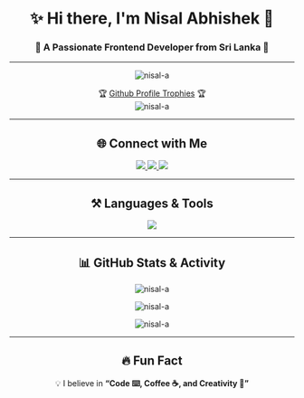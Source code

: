 <!-- Profile Header -->
<h1 align="center">✨ Hi there, I'm Nisal Abhishek 👋</h1>
<h3 align="center">🚀 A Passionate Frontend Developer from Sri Lanka 🌴</h3>

---

<!-- Profile Views & Trophies -->
<p align="center"> 
  <img src="https://komarev.com/ghpvc/?username=nisal-a&label=👀 Profile%20Views&color=0e75b6&style=flat" alt="nisal-a" /> 
</p>

<p align="center">
  🏆 <a href="https://github.com/ryo-ma/github-profile-trophy">Github Profile Trophies</a> 🏆<br/>
  <img src="https://github-profile-trophy.vercel.app/?username=nisal-a&theme=onedark&row=1&column=6" alt="nisal-a" />
</p>

---

<!-- Social Media -->
<h2 align="center">🌐 Connect with Me</h2>
<p align="center">
  <a href="https://fb.com/nisal abhishek" target="blank">
    <img src="https://img.shields.io/badge/Facebook-1877F2?style=for-the-badge&logo=facebook&logoColor=white"/>
  </a>
  <a href="https://instagram.com/nisal_abhishek" target="blank">
    <img src="https://img.shields.io/badge/Instagram-E4405F?style=for-the-badge&logo=instagram&logoColor=white"/>
  </a>
  <a href="https://twitter.com/" target="blank">
    <img src="https://img.shields.io/badge/Twitter-1DA1F2?style=for-the-badge&logo=twitter&logoColor=white"/>
  </a>
</p>

---

<!-- Languages and Tools -->
<h2 align="center">⚒️ Languages & Tools</h2>
<p align="center"> 
  <img src="https://skillicons.dev/icons?i=c,java,php,python,javascript,html,css,react,nodejs,django,mysql,photoshop" />
</p>

---

<!-- GitHub Stats -->
<h2 align="center">📊 GitHub Stats & Activity</h2>
<p align="center">
  <img src="https://github-readme-stats.vercel.app/api/top-langs?username=nisal-a&show_icons=true&locale=en&layout=compact&theme=radical" alt="nisal-a" />
</p>

<p align="center">
  <img src="https://github-readme-stats.vercel.app/api?username=nisal-a&show_icons=true&theme=radical" alt="nisal-a" />
</p>

<p align="center">
  <img src="https://github-readme-streak-stats.herokuapp.com/?user=nisal-a&theme=radical" alt="nisal-a" />
</p>

---

<h2 align="center">🔥 Fun Fact</h2>
<p align="center">💡 I believe in <b>“Code ⌨️, Coffee ☕, and Creativity 🎨”</b></p>

